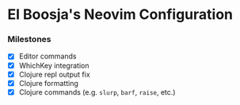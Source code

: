 # El Boosja's Neovim Configuration

### Milestones

- [x] Editor commands
- [x] WhichKey integration
- [x] Clojure repl output fix
- [x] Clojure formatting
- [x] Clojure commands (e.g. `slurp`, `barf`, `raise`, etc.)
